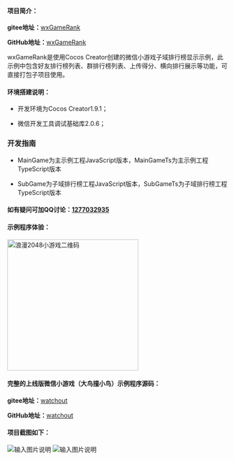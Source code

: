 #### 项目简介：
**gitee地址：**[wxGameRank](https://gitee.com/xwintop/wxGameRank)

**GitHub地址：**[wxGameRank](https://github.com/864381832/wxGameRank)

wxGameRank是使用Cocos Creator创建的微信小游戏子域排行榜显示示例，此示例中包含好友排行榜列表、群排行榜列表、上传得分、横向排行展示等功能，可直接打包子项目使用。

#### 环境搭建说明：
- 开发环境为Cocos Creator1.9.1；

- 微信开发工具调试基础库2.0.6；

### 开发指南
- MainGame为主示例工程JavaScript版本，MainGameTs为主示例工程TypeScript版本

- SubGame为子域排行榜工程JavaScript版本，SubGameTs为子域排行榜工程TypeScript版本

#### 如有疑问可加QQ讨论：[1277032935](http://wpa.qq.com/msgrd?v=3&uin=1277032935&site=qq&menu=yes)


#### 示例程序体验：

<img src="https://gitee.com/xwintop/wxGameRank/raw/master/images/love2048.jpg" width="300" height="300" alt="浪漫2048小游戏二维码"/>

#### 完整的上线版微信小游戏（大鸟撞小鸟）示例程序源码：
**gitee地址：**[watchout](https://gitee.com/xwintop/watchout)

**GitHub地址：**[watchout](https://github.com/864381832/watchout)

#### 项目截图如下：

![输入图片说明](https://gitee.com/xwintop/wxGameRank/raw/master/images/x1.png "好友排行截图")
![输入图片说明](https://gitee.com/xwintop/wxGameRank/raw/master/images/x2.png "好友横向排行截图")

